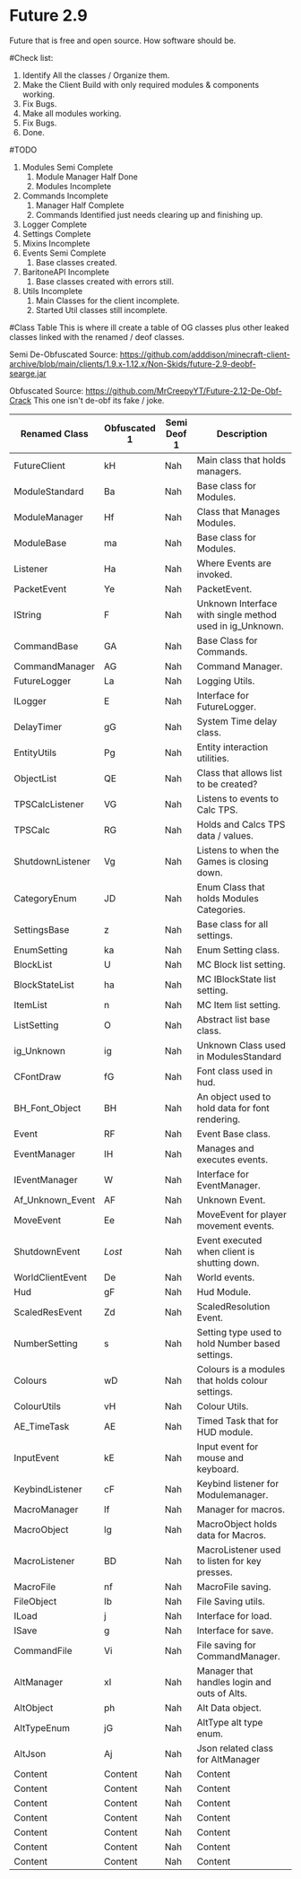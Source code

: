 # Future 2.9
Future that is free and open source. How software should be.

#Check list:
1. Identify All the classes / Organize them.
2. Make the Client Build with only required modules & components working.
3. Fix Bugs.
4. Make all modules working.
5. Fix Bugs.
6. Done.

#TODO
1. Modules Semi Complete
   1. Module Manager Half Done
   2. Modules Incomplete
2. Commands Incomplete
   1. Manager Half Complete
   2. Commands Identified just needs clearing up and finishing up.
3. Logger Complete
4. Settings Complete
5. Mixins Incomplete
6. Events Semi Complete
   1. Base classes created.
7. BaritoneAPI Incomplete
   1. Base classes created with errors still.
8. Utils Incomplete
   1. Main Classes for the client incomplete.
   2. Started Util classes still incomplete.


#Class Table
This is where ill create a table of OG classes plus other leaked classes linked with the renamed / deof classes.

Semi De-Obfuscated Source: https://github.com/adddison/minecraft-client-archive/blob/main/clients/1.9.x-1.12.x/Non-Skids/future-2.9-deobf-searge.jar

Obfuscated Source: https://github.com/MrCreepyYT/Future-2.12-De-Obf-Crack
This one isn't de-obf its fake / joke.

| Renamed Class | Obfuscated 1  | Semi Deof 1   | Description   |
| ------------- | ------------- | ------------- | -------------------------- |
| FutureClient  | kH            | Nah           | Main class that holds managers.  |
| ModuleStandard| Ba            | Nah           | Base class for Modules.  |
| ModuleManager | Hf            | Nah           | Class that Manages Modules.  |
| ModuleBase    | ma            | Nah           | Base class for Modules.  |
| Listener      | Ha            | Nah           | Where Events are invoked.  |
| PacketEvent   | Ye            | Nah           | PacketEvent.   |
| IString       | F             | Nah           | Unknown Interface with single method used in ig_Unknown.   |
| CommandBase   | GA            | Nah           | Base Class for Commands.  |
| CommandManager| AG            | Nah           | Command Manager.  |
| FutureLogger  | La            | Nah           | Logging Utils.  |
| ILogger       | E             | Nah           | Interface for FutureLogger.  |
| DelayTimer    | gG            | Nah           | System Time delay class.  |
| EntityUtils   | Pg            | Nah           | Entity interaction utilities.  |
| ObjectList    | QE            | Nah           | Class that allows list to be created?  |
| TPSCalcListener| VG           | Nah           | Listens to events to Calc TPS.  |
| TPSCalc       | RG            | Nah           | Holds and Calcs TPS data / values.  |
| ShutdownListener| Vg          | Nah           | Listens to when the Games is closing down.  |
| CategoryEnum  | JD            | Nah           | Enum Class that holds Modules Categories.  |
| SettingsBase  | z             | Nah           | Base class for all settings.  |
| EnumSetting   | ka            | Nah           | Enum Setting class.  |
| BlockList     | U             | Nah           | MC Block list setting.  |
| BlockStateList| ha            | Nah           | MC IBlockState list setting.  |
| ItemList      | n             | Nah           | MC Item list setting.  |
| ListSetting   | O             | Nah           | Abstract list base class.  |
| ig_Unknown    | ig            | Nah           | Unknown Class used in ModulesStandard  |
| CFontDraw     | fG            | Nah           | Font class used in hud.  |
| BH_Font_Object| BH            | Nah           | An object used to hold data for font rendering.  |
| Event         | RF            | Nah           | Event Base class.  |
| EventManager  | IH            | Nah           | Manages and executes events.  |
| IEventManager | W             | Nah           | Interface for EventManager.  |
| Af_Unknown_Event| AF          | Nah           | Unknown Event.  |
| MoveEvent     | Ee            | Nah           | MoveEvent for player movement events.  |
| ShutdownEvent | *Lost*        | Nah           | Event executed when client is shutting down.   |
| WorldClientEvent| De          | Nah           | World events.   |
| Hud           | gF            | Nah           | Hud Module.   |
| ScaledResEvent| Zd            | Nah           | ScaledResolution Event.   |
| NumberSetting | s             | Nah           | Setting type used to hold Number based settings.   |
| Colours       | wD            | Nah           | Colours is a modules that holds colour settings.   |
| ColourUtils   | vH            | Nah           | Colour Utils.   |
| AE_TimeTask   | AE            | Nah           | Timed Task that for HUD module.   |
| InputEvent    | kE            | Nah           | Input event for mouse and keyboard. |
| KeybindListener| cF           | Nah           | Keybind listener for Modulemanager.   |
| MacroManager  | lf            | Nah           | Manager for macros.   |
| MacroObject   | lg            | Nah           | MacroObject holds data for Macros.   |
| MacroListener | BD            | Nah           | MacroListener used to listen for key presses.   |
| MacroFile     | nf            | Nah           | MacroFile saving.    |
| FileObject    | Ib            | Nah           | File Saving utils.   |
| ILoad         | j             | Nah           | Interface for load.   |
| ISave         | g             | Nah           | Interface for save.   |
| CommandFile   | Vi            | Nah           | File saving for CommandManager.   |
| AltManager    | xI            | Nah           | Manager that handles login and outs of Alts.   |
| AltObject     | ph            | Nah           | Alt Data object.   |
| AltTypeEnum   | jG            | Nah           | AltType alt type enum.   |
| AltJson       | Aj            | Nah           | Json related class for AltManager   |
| Content   | Content   | Nah           | Content   |
| Content   | Content   | Nah           | Content   |
| Content   | Content   | Nah           | Content   |
| Content   | Content   | Nah           | Content   |
| Content   | Content   | Nah           | Content   |
| Content   | Content   | Nah           | Content   |
| Content   | Content   | Nah           | Content   |